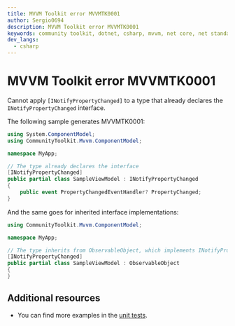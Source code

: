 ```yaml
---
title: MVVM Toolkit error MVVMTK0001
author: Sergio0694
description: MVVM Toolkit error MVVMTK0001
keywords: community toolkit, dotnet, csharp, mvvm, net core, net standard, source generators
dev_langs:
  - csharp
---
```


# MVVM Toolkit error MVVMTK0001

Cannot apply `[INotifyPropertyChanged]` to a type that already declares the `INotifyPropertyChanged` interface.

The following sample generates MVVMTK0001:

```csharp
using System.ComponentModel;
using CommunityToolkit.Mvvm.ComponentModel;

namespace MyApp;

// The type already declares the interface
[INotifyPropertyChanged]
public partial class SampleViewModel : INotifyPropertyChanged
{
    public event PropertyChangedEventHandler? PropertyChanged;
}
```

And the same goes for inherited interface implementations:

```csharp
using CommunityToolkit.Mvvm.ComponentModel;

namespace MyApp;

// The type inherits from ObservableObject, which implements INotifyPropertyChanged
[INotifyPropertyChanged]
public partial class SampleViewModel : ObservableObject
{
}
```

## Additional resources

- You can find more examples in the [unit tests](https://github.com/CommunityToolkit/dotnet/tree/main/tests/CommunityToolkit.Mvvm.SourceGenerators.UnitTests).
